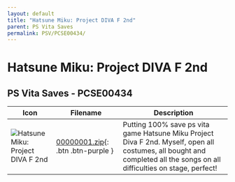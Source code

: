 ```yaml
---
layout: default
title: "Hatsune Miku: Project DIVA F 2nd"
parent: PS Vita Saves
permalink: PSV/PCSE00434/
---
```

# Hatsune Miku: Project DIVA F 2nd

## PS Vita Saves - PCSE00434

| Icon | Filename | Description |
|------|----------|-------------|
| ![Hatsune Miku: Project DIVA F 2nd](https://github.com/bucanero/apollo-vita/raw/main/sce_sys/icon0.png) | [00000001.zip](00000001.zip){: .btn .btn-purple } | Putting 100% save ps vita game Hatsune Miku Project Diva F 2nd. Myself, open all costumes, all bought and completed all the songs on all difficulties on stage, perfect!  |
